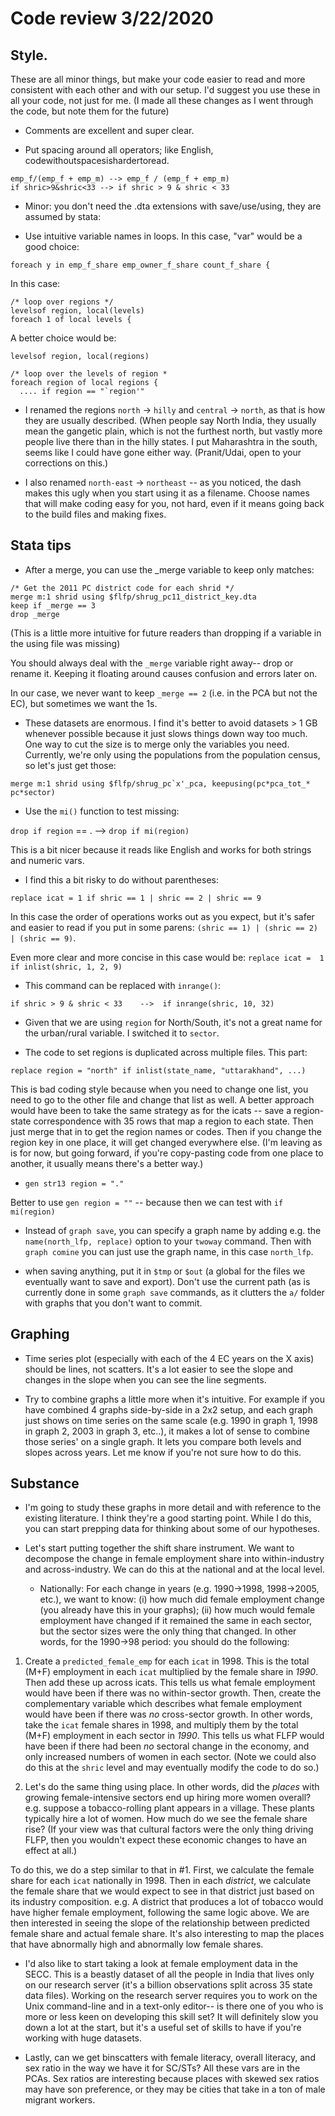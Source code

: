 # Code review 3/22/2020

## Style. 

These are all minor things, but make your code easier to read and more
consistent with each other and with our setup. I'd suggest you use
these in all your code, not just for me. (I made all these changes as
I went through the code, but note them for the future)

* Comments are excellent and super clear.

* Put spacing around all operators; like English, codewithoutspacesishardertoread.

```
emp_f/(emp_f + emp_m) --> emp_f / (emp_f + emp_m)
if shric>9&shric<33 --> if shric > 9 & shric < 33
```

* Minor: you don't need the .dta extensions with save/use/using, they are assumed by stata:

* Use intuitive variable names in loops. In this case, "var" would
be a good choice:

`foreach y in emp_f_share emp_owner_f_share count_f_share {`

In this case:

```
/* loop over regions */
levelsof region, local(levels)
foreach 1 of local levels {
```

A better choice would be:

```
levelsof region, local(regions)

/* loop over the levels of region *
foreach region of local regions {
  .... if region == "`region'"
```

* I renamed the regions `north` -> `hilly` and `central` -> `north`, as that is how they are usually described. (When people say North India, they usually mean the gangetic plain, which is not the furthest north, but vastly more people live there than in the hilly states. I put Maharashtra in the south, seems like I could have gone either way. (Pranit/Udai, open to your corrections on this.)

* I also renamed `north-east` -> `northeast` -- as you noticed, the dash makes this ugly when you start using it as a filename. Choose names that will make coding easy for you, not hard, even if it means going back to the build files and making fixes.

## Stata tips

* After a merge, you can use the _merge variable to keep only matches:

```
/* Get the 2011 PC district code for each shrid */
merge m:1 shrid using $flfp/shrug_pc11_district_key.dta
keep if _merge == 3
drop _merge
```

(This is a little more intuitive for future readers than dropping if a
variable in the using file was missing)

You should always deal with the `_merge` variable right away-- drop or rename it. Keeping it floating around causes confusion and errors later on.

In our case, we never want to keep `_merge == 2` (i.e. in the PCA but not the EC), but sometimes we want the 1s.

* These datasets are enormous. I find it's better to avoid datasets > 1 GB whenever possible because it just slows things down way too much. One way to cut the size is to merge only the variables you need. Currently, we're only using the populations from the population census, so let's just get those:

```
merge m:1 shrid using $flfp/shrug_pc`x'_pca, keepusing(pc*pca_tot_*
pc*sector)
```

* Use the `mi()` function to test missing:

`drop if region` == . --> `drop if mi(region)`

This is a bit nicer because it reads like English and works for both strings and numeric vars.

* I find this a bit risky to do without parentheses:

`replace icat = 1 if shric == 1 | shric == 2 | shric == 9`

In this case the order of operations works out as you expect, but
it's safer and easier to read if you put in some parens: `(shric == 1) | (shric == 2) | (shric == 9)`.

Even more clear and more concise in this case would be: `replace icat =  1 if inlist(shric, 1, 2, 9)`

* This command can be replaced with `inrange()`:

```
if shric > 9 & shric < 33    -->  if inrange(shric, 10, 32)
```

* Given that we are using `region` for North/South, it's not a great
name for the urban/rural variable. I switched it to `sector`.

* The code to set regions is duplicated across multiple files. This part:

```
replace region = "north" if inlist(state_name, "uttarakhand", ...)
```

This is bad coding style because when you need to change one list, you
need to go to the other file and change that list as well. A better
approach would have been to take the same strategy as for the icats --
save a region-state correspondence with 35 rows that map a region to
each state. Then just merge that in to get the region names or
codes. Then if you change the region key in one place, it will get
changed everywhere else.  (I'm leaving as is for now, but going forward, if you're copy-pasting code from one place to another, it usually means there's a better way.)

* `gen str13 region = "."`

Better to use `gen region = ""` -- because then we can test with `if mi(region)`

* Instead of `graph save`, you can specify a graph name by adding e.g. the `name(north_lfp, replace)` option to your `twoway` command. Then with `graph comine` you can just use the graph name, in this case `north_lfp`.

* when saving anything, put it in `$tmp` or `$out` (a global for the files we eventually want to save and export). Don't use the current path (as is currently done in some `graph save` commands, as it clutters the `a/` folder with graphs that you don't want to commit.

## Graphing

* Time series plot (especially with each of the 4 EC years on the X axis) should be lines, not scatters. It's a lot easier to see the slope and changes in the slope when you can see the line segments.

* Try to combine graphs a little more when it's intuitive. For example if you have combined 4 graphs side-by-side in a 2x2 setup, and each graph just shows on time series on the same scale (e.g. 1990 in graph 1, 1998 in graph 2, 2003 in graph 3, etc..), it makes a lot of sense to combine those series' on a single graph. It lets you compare both levels and slopes across years. Let me know if you're not sure how to do this.

## Substance

* I'm going to study these graphs in more detail and with reference to the existing literature. I think they're a good starting point. While I do this, you can start prepping data for thinking about some of our hypotheses.

* Let's start putting together the shift share instrument. We want to decompose the change in female employment share into within-industry and across-industry. We can do this at the national and at the local level.

  * Nationally: For each change in years (e.g. 1990->1998, 1998->2005, etc.), we want to know: (i) how much did female employment change (you already have this in your graphs); (ii) how much would female employment have changed if it remained the same in each sector, but the sector sizes were the only thing that changed. In other words, for the 1990->98 period: you should do the following:

1. Create a `predicted_female_emp` for each `icat` in 1998. This is the total (M+F) employment in each `icat` multiplied by the female share in *1990*. Then add these up across icats. This tells us what female employment would have been if there was no within-sector growth. Then, create the complementary variable which describes what female employment would have been if there was *no* cross-sector growth. In other words, take the `icat` female shares in 1998, and multiply them by the total (M+F) employment in each sector in *1990*. This tells us what FLFP would have been if there had been *no* sectoral change in the economy, and only increased numbers of women in each sector. (Note we could also do this at the `shric` level and may eventually modify the code to do so.)

2. Let's do the same thing using place. In other words, did the *places* with growing female-intensive sectors end up hiring more women overall? e.g. suppose a tobacco-rolling plant appears in a village. These plants typically hire a lot of women. How much do we see the female share rise? (If your view was that cultural factors were the only thing driving FLFP, then you wouldn't expect these economic changes to have an effect at all.)

To do this, we do a step similar to that in #1. First, we calculate the female share for each `icat` nationally in 1998. Then in each *district*, we calculate the female share that we would expect to see in that district just based on its industry composition. e.g. A district that produces a lot of tobacco would have higher female employment, following the same logic above. We are then interested in seeing the slope of the relationship between predicted female share and actual female share. It's also interesting to map the places that have abnormally high and abnormally low female shares.

* I'd also like to start taking a look at female employment data in the SECC. This is a beastly dataset of all the people in India that lives only on our research server (it's a billion observations split across 35 state data files). Working on the research server requires you to work on the Unix command-line and in a text-only editor-- is there one of you who is more or less keen on developing this skill set? It will definitely slow you down a lot at the start, but it's a useful set of skills to have if you're working with huge datasets.

* Lastly, can we get binscatters with female literacy, overall literacy, and sex ratio in the way we have it for SC/STs? All these vars are in the PCAs. Sex ratios are interesting because places with skewed sex ratios may have son preference, or they may be cities that take in a ton of male migrant workers.
